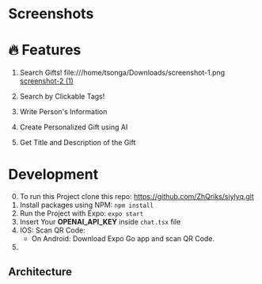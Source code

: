 # Screenshots

# 🔥 Features
  1. Search Gifts!
file:///home/tsonga/Downloads/screenshot-1.png
[screenshot-2 (1)](https://github.com/ZhQriks/siylyq/assets/113823028/7261f261-e0a0-4895-80d5-7a0871f8b2fa)
  2. Search by Clickable Tags!

  3. Write Person's Information
  4. Create Personalized Gift using AI 
  5. Get Title and Description of the Gift 

# Development

  0. To run this Project clone this repo: https://github.com/ZhQriks/siylyq.git
  1. Install packages using NPM: ```npm install```
  2. Run the Project with Expo: ```expo start```
  3. Insert Your **OPENAI_API_KEY** inside ```chat.tsx``` file
  4. IOS: Scan QR Code:
      - On Android: Download Expo Go app and scan QR Code.
  5. 

## Architecture
